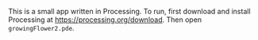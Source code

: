 This is a small app written in Processing. To run, first download and install Processing at https://processing.org/download. Then open `growingFlower2.pde`.
